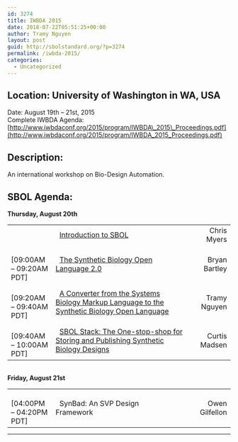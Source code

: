 ```yaml
---
id: 3274
title: IWBDA 2015
date: 2018-07-22T05:51:25+00:00
author: Tramy Nguyen
layout: post
guid: http://sbolstandard.org/?p=3274
permalink: /iwbda-2015/
categories:
  - Uncategorized
---
```

## Location: University of Washington in WA, USA  
Date: August 19th – 21st, 2015  
Complete IWBDA Agenda: [http://www.iwbdaconf.org/2015/program/IWBDA\_2015\_Proceedings.pdf](http://www.iwbdaconf.org/2015/program/IWBDA_2015_Proceedings.pdf)  


## Description:

An international workshop on Bio-Design Automation. 

## SBOL Agenda:

**Thursday, August 20th**

<table style="width:100%;border-color:#fff;margin-bottom:0px">
  <tr>
    <td style="border-color:#fff; width:20%;">
      &nbsp;
    </td>
    <td style="border-color:#fff">
      &nbsp; <a href="https://github.com/SynBioDex/Community-Media/blob/master/2015/IWBDA_Presentations/SBOL.pdf">Introduction to SBOL</a>
    </td>
    <td style="border-color:#fff;text-align: right;">
      Chris Myers
    </td>
  </tr>
  
  <tr>
    <td style="border-color:#fff; width:20%;">
      &nbsp; [09:00AM &#8211; 09:20AM PDT]
    </td>
    <td style="border-color:#fff">
      &nbsp; <a href="https://github.com/SynBioDex/Community-Media/blob/master/2015/IWBDA_Presentations/roehner_iwbda_2015_slides.pdf">The Synthetic Biology Open Language 2.0</a>
    </td>
    <td style="border-color:#fff;text-align: right;">
      Bryan Bartley
    </td>
  </tr>
  
  <tr>
    <td style="border-color:#fff; width:20%;">
      &nbsp; [09:20AM &#8211; 09:40AM PDT]
    </td>
    <td style="border-color:#fff">
      &nbsp; <a href="https://github.com/SynBioDex/Community-Media/blob/master/2015/IWBDA_Presentations/tramy-iwbda2015-presentation.pdf"> A Converter from the Systems Biology Markup Language to the Synthetic Biology Open Language </a></td> 
      <td style="border-color:#fff;text-align: right;">
        Tramy Nguyen
      </td>
  </tr> 
      <tr>
        <td style="border-color:#fff; width:20%;">
          &nbsp; [09:40AM &#8211; 10:00AM PDT]
        </td>
        <td style="border-color:#fff">
          &nbsp; <a href="https://github.com/SynBioDex/Community-Media/blob/master/2015/IWBDA_Presentations/sbol_stack.pdf"> SBOL Stack: The One-stop-shop for Storing and Publishing Synthetic Biology Designs </a></td> 
          <td style="border-color:#fff;text-align: right;">
            Curtis Madsen
          </td>
  </tr>
</table> 
          <p>
            <strong></strong><br /> <strong>Friday, August 21st</strong>
          </p>
          <table style="width:100%;border-color:#fff;margin-bottom:0px">
            <tr>
              <td style="border-color:#fff; width:20%;">
                &nbsp; [04:00PM &#8211; 04:20PM PDT]
              </td>
              <td style="border-color:#fff">
                &nbsp; SynBad: An SVP Design Framework</td> 
                <td style="border-color:#fff;text-align: right;">
                  Owen Gilfellon
                </td></tr> </table> 
                <p>
                  <strong></strong>
                </p>

****
